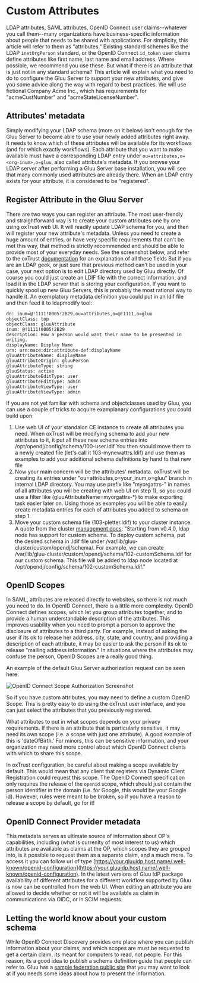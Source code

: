 # Custom Attributes

LDAP attributes, SAML attributes, OpenID Connect user claims--whatever
you call them--many organizations have business-specific information
about people that needs to be shared with applications. For simplicity,
this article will refer to them as "attributes." Existing standard
schemes like the LDAP `inetOrgPerson` standard, or the OpenID Connect
`id_token` user claims define attributes like first name, last name and
email address. Where possible, we recommend you use these. But what if
there is an attribute that is just not in any standard schema? This
article will explain what you need to do to configure the Gluu Server to
support your new attributes, and give you some advice along the way with
regard to best practices. We will use fictional Company Acme Inc., which
has requirements for "acmeCustNumber" and "acmeStateLicenseNumber".

## Attributes' metadata

Simply modifying your LDAP schema (more on it below) isn't enough for the Gluu Server to become able to use your newly added attributes right away. It needs to know which of these attributes will be available for its workflows (and for which exactly workflows). Each attribute that you want to make available must have a corresponding LDAP
entry under `ou=attributes,o=<org-inum>,o=gluu`, also called attribute's metadata. If you browse your LDAP
server after performing a Gluu Server base installation, you will see
that many commonly used attributes are already there. When an LDAP entry
exists for your attribute, it is considered to be "registered".

## Register Attribute in the Gluu Server

There are two ways you can register an attribute. The most user-frendly and straightforward way is to create your custom attributes one by one using oxTrust web UI. It will readily update LDAP schema for you, and then will register your new attribute's metadata. Unless you need to create a huge amount of entries, or have very specific requirements that can't be met this way, that method is strictly recommended and should be able to provide most of your everyday needs. See the screenshot below, and refer to the oxTrust [documentation](http://www.gluu.org/docs/admin-guide/configuration/#attributes) for an explanation of all these fields
But if you are an LDAP geek, or just sure that previous method can't be used in your case, your next option is to edit LDAP directory used by Gluu directly. Of course you could just create an LDIF file with the correct information, and
load it in the LDAP server that is storing your configuration. If you want to quickly spool up new Gluu Servers, this is probably the most rational way to handle it. An exemplatory metadata definition you could put in an ldif file and then feed it to ldapmodify tool:

    dn: inum=@!1111!0005!2B29,ou=attributes,o=@!1111,o=gluu
    objectClass: top
    objectClass: gluuAttribute
    inum: @!1111!0005!2B29
    description: How a person would want their name to be presented in writing.
    displayName: Display Name
    urn: urn:mace:dir:attribute-def:displayName
    gluuAttributeName: displayName
    gluuAttributeOrigin: gluuPerson
    gluuAttributeType: string
    gluuStatus: active
    gluuAttributeEditType: user
    gluuAttributeEditType: admin
    gluuAttributeViewType: user
    gluuAttributeViewType: admin

If you are not yet familiar with schema and objectclasses used by Gluu, you can use a couple of tricks to acquire examplanary configurations you could build upon:
1. Use web UI of your standalon CE instance to create all attributes you need. When oxTrust will be modifying schema to add your new attributes to it, it put all these new schema entries into /opt/opendj/config/schema/100-user.ldif You then should move them to a newly created file (let's call it 103-mynewattrs.ldif) and use them as examples to add your additional schema definitions by hand to that new file
2. Now your main concern will be the attributes' metadata. oxTrust will be creating its entries under "ou=attributes,o=your_inum,o=gluu" branch in internal LDAP directory. You may use prefix like "myorgattrs-" in names of all attributes you will be creating with web UI on step 1), so you could use a filter like (gluuAttributeName=myorgattrs-*) to make exporting task easier later on. Using those as examples you will be able to easily create metadata entries for each of attributes you added to schema on step 1. 
3. Move your custom schema file (103-pletter.ldif) to your cluster instance. A quote from the cluster [management docs](http://www.gluu.org/docs-cluster/admin-guide/cluster-management/#ldap-node_1): "Starting from v0.4.0, ldap node has support for custom schema. To deploy custom schema, put the desired schema in .ldif file under /var/lib/gluu-cluster/custom/opendj/schema/. For example, we can create /var/lib/gluu-cluster/custom/opendj/schema/102-customSchema.ldif for our custom schema. This file will be added to ldap node located at /opt/opendj/config/schema/102-customSchema.ldif."

## OpenID Scopes

In SAML, attributes are released directly to websites, so there is not
much you need to do. In OpenID Connect, there is a little more
complexity. OpenID Connect defines scopes, which let you group
attributes together, and to provide a human understandable description
of the attributes. This improves usability when you need to prompt a
person to approve the disclosure of attributes to a third party. For
example, instead of asking the user if its ok to release her address,
city, state, and country, and providing a description of each attribute,
it may be easier to ask the person if its ok to release "mailing address
information." In situations where the attributes may confuse the person,
OpenID Scopes are a really good thing.

An example of the default Gluu Server authorization request can be seen
here:

![OpenID Connect Scope Authorization Screenshot](https://raw.githubusercontent.com/GluuFederation/docs/master/sources/img/openid_connect/authz_screenshot.png)

So if you have custom attributes, you may need to define a custom OpenID Scope.
This is pretty easy to do using the oxTrust user interface, and you can just
select the attributes that you previously registered.

What attributes to put in what scopes depends on your privacy requirements.
If there is an attribute that is particularly sensitive, it may need its own
scope (i.e. a scope with just one attribute). A good example of this is
'dateOfBirth.' For minors, this can be sensitive information, and your
organization may need more control about which OpenID Connect clients with
which to share this scope.

In oxTrust configuration, be careful about making a scope available by
default. This would mean that any client that registers via Dynamic Client
Registration could request this scope. The OpenID Connect specification only
requires the release of the `openid` scope, which should just contain the
person identifier in the domain (i.e. for Google, this would be your Google id).
However, rules were meant to be broken, so if you have a reason to release
a scope by default, go for it!

## OpenID Connect Provider metadata

This metadata serves as ultimate source of information about OP's capabilities, including (what is currenlty of most interest to us) which attributes are available as claims at the OP, which scopes they are grouped into, is it possible to request them as a separate claim, and a much more. To access it you can follow url of type [https://your.gluuidp.host.name/.well-known/openid-configuration](https://your.gluuidp.host.name/.well-known/openid-configuration). In the latest versions of Gluu IdP package availability of different attributes for a different workflow supported by Gluu is now can be controlled from the web UI. When editing an attribute you are allowed to decide whether or not it will be available as claim in communications via OIDC, or in SCIM requests.

## Letting the world know about your custom schema

While OpenID Connect Discovery provides one place where you can publish
information about your claims, and which scopes are must be requested
to get a certain claim, its meant for computers to read, not people.
For this reason, its a good idea to publish a schema definition guide
that people can refer to. Gluu has a 
[sample federation public site](http://www.gluu.co/sample-federation)
that you may want to look at if you needs some ideas about how to present
the information.
